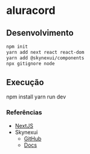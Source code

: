 # aluracord

## Desenvolvimento

```sh
npm init
yarn add next react react-dom
yarn add @skynexui/components
npx gitignore node
```
## Execução

npm install
yarn run dev

### Referências


- [NextJS](https://nextjs.org/docs#manual-setup)
- Skynexui
    - [GitHub](https://github.com/skynexui/components)
    - [Docs](https://docs-skynexui.vercel.app)
